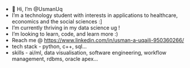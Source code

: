 - 👋 Hi, I’m @UsmanUq
-  I’m a technology student with interests in applications to healthcare, economics and the social sciences :]
-  I’m currently thriving in my data science ug !
-  I’m looking to learn, code, and learn more :)
-  Reach me @ https://www.linkedin.com/in/usman-a-uqaili-950360266/
-  tech stack - python, c++, sql...
-  skills - ai/ml, data visualisation, software engineering, workflow management, rdbms, oracle apex...

<!---
UsmanUq/UsmanUq is a ✨ special ✨ repository because its `README.md` (this file) appears on your GitHub profile.
You can click the Preview link to take a look at your changes.
--->
